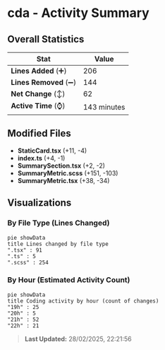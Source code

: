 # cda - Activity Summary 

## Overall Statistics

| Stat                   | Value                                                             |
| ---------------------- | ----------------------------------------------------------------- |
| **Lines Added** (➕)   | 206                                          |
| **Lines Removed** (➖) | 144                                        |
| **Net Change** (↕)    | 62                |
| **Active Time** (⌚)   | 143 minutes |


## Modified Files
- **StaticCard.tsx** (+11, -4)
- **index.ts** (+4, -1)
- **SummarySection.tsx** (+2, -2)
- **SummaryMetric.scss** (+151, -103)
- **SummaryMetric.tsx** (+38, -34)

## Visualizations

### By File Type (Lines Changed)

```mermaid
pie showData
title Lines changed by file type
".tsx" : 91
".ts" : 5
".scss" : 254
```

### By Hour (Estimated Activity Count)

```mermaid
pie showData
title Coding activity by hour (count of changes)
"19h" : 25
"20h" : 5
"21h" : 52
"22h" : 21
```


> **Last Updated:** 28/02/2025, 22:21:56